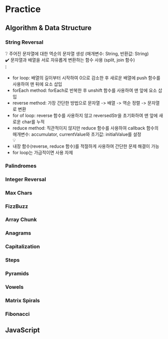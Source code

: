 # Practice

## Algorithm & Data Structure
### String Reversal
❔ 주어진 문자열에 대한 역순의 문자열 생성 (매개변수: String, 반환값: String)  
✔️ 문자열과 배열을 서로 자유롭게 변환하는 함수 사용 (split, join 함수)  
❕
  - for loop: 배열의 길이부터 시작하여 0으로 감소한 후 새로운 배열에 push 함수를 사용하여 맨 뒤에 요소 삽입
  - forEach method: forEach로 반복한 후 unshift 함수를 사용하여 맨 앞에 요소 삽입
  - reverse method: 가장 간단한 방법으로 문자열 -> 배열 -> 역순 정렬 -> 문자열로 변환
  - for of loop: reverse 함수를 사용하지 않고 reversedStr을 초기화하여 맨 앞에 새로운 char를 누적
  - reduce method: 직관적이지 않지만 reduce 함수를 사용하여 callback 함수의 매개변수: accumulator, currentValue와 초기값: initialValue를 설정  
💡
  - 내장 함수(reverse, reduce 함수)를 적절하게 사용하여 간단한 문제 해결이 가능
  - for loop는 가급적이면 사용 자제

### Palindromes

### Integer Reversal

### Max Chars

### FizzBuzz

### Array Chunk

### Anagrams

### Capitalization

### Steps

### Pyramids

### Vowels

### Matrix Spirals

### Fibonacci

## JavaScript
